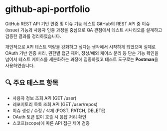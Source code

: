 # github-api-portfolio
GitHub REST API 기반 인증 및 이슈 기능 테스트
GitHub의 REST API 중 이슈(issue) 기능과 사용자 인증 과정을 중심으로
QA 관점에서 테스트 시나리오를 설계하고 검증한 결과를 정리하였습니다.

개인적으로 API 테스트 역량을 강화하고 싶다는 생각에서 시작하게 되었으며
실제로 OAuth 기반 인증 처리, 권한별 접근 제어, 정상/예외 케이스 분리 등 단순 기능 확인을 넘어서 테스트 케이스를 세분화하는 과정에 집중하였고 테스트 도구로는 **Postman**을 사용하였습니다.

## 🔍 주요 테스트 항목
- 사용자 정보 조회 API (GET /user)
- 레포지토리 목록 조회 API (GET /user/repos)
- 이슈 생성 / 수정 / 삭제 (POST, PATCH, DELETE)
- OAuth 토큰 없이 호출 시 응답 처리 확인
- 스코프(scope)에 따른 API 접근 제어 검증
